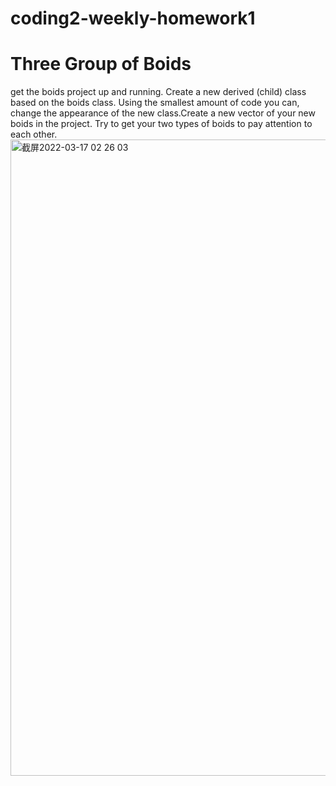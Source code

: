 # coding2-weekly-homework1
# Three Group of Boids
get the boids project up and running.   Create a new derived (child) class based on the boids class.  Using the smallest amount of code you can, change the appearance of the new class.Create a new vector of your new boids in the project.
Try to get your two types of boids to pay attention to each other.
<img width="1018" alt="截屏2022-03-17 02 26 03" src="https://user-images.githubusercontent.com/91951125/158724164-61f09c32-8591-435c-b30e-90d78958c75b.png">
